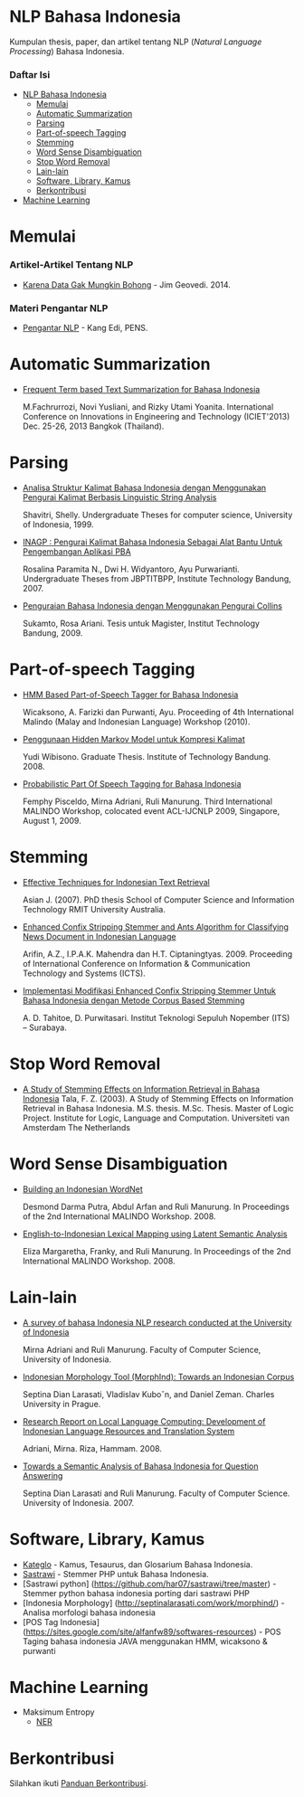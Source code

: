 NLP Bahasa Indonesia
====================

Kumpulan thesis, paper, dan artikel tentang NLP (_Natural Language Processing_) Bahasa Indonesia.

### Daftar Isi

- [NLP Bahasa Indonesia](#nlp-bahasa-indonesia)
    - [Memulai](#memulai)
    - [Automatic Summarization](#automatic-summarization)
    - [Parsing](#parsing)
    - [Part-of-speech Tagging](#part-of-speech-tagging)
    - [Stemming](#stemming)
    - [Word Sense Disambiguation](#word-sense-disambiguation)
    - [Stop Word Removal](#stop-word-removal)
    - [Lain-lain](#lain-lain)
    - [Software, Library, Kamus](#software-library-kamus)
    - [Berkontribusi](#berkontribusi)
- [Machine Learning](#machine-learning)

Memulai
=======

### Artikel-Artikel Tentang NLP

- [Karena Data Gak Mungkin Bohong](https://medium.com/karena-x/karena-data-gak-mungkin-bohong-a17ff90cef87) - Jim Geovedi. 2014.

### Materi Pengantar NLP

- [Pengantar NLP](http://lecturer.eepis-its.edu/~kangedi/materi%20kuliah/Kecerdasan%20Buatan/Bab%205%20Natural%20Language%20Processing.pdf) - Kang Edi, PENS.


Automatic Summarization
=======================

- [Frequent Term based Text Summarization for Bahasa Indonesia](http://eprints.unsri.ac.id/3296/1/Frequent_Term_Based_Text_Summarization_For_Bahasa_Indonesia_-_E1213550.pdf)

  M.Fachrurrozi, Novi Yusliani, and Rizky Utami Yoanita. International Conference on Innovations in Engineering and Technology (ICIET'2013) Dec. 25-26, 2013 Bangkok (Thailand).


Parsing
=======

- [Analisa Struktur Kalimat Bahasa Indonesia dengan Menggunakan Pengurai Kalimat Berbasis Linguistic String Analysis](http://staf.cs.ui.ac.id/WebKuliah/IKI40921/Shelly.doc)

  Shavitri, Shelly. Undergraduate Theses for computer science, University of Indonesia, 1999.

- [INAGP : Pengurai Kalimat Bahasa Indonesia Sebagai Alat Bantu Untuk Pengembangan Aplikasi PBA](http://mail.informatika.org/~ayu/2009parser.pdf)

  Rosalina Paramita N., Dwi H. Widyantoro, Ayu Purwarianti. Undergraduate Theses from JBPTITBPP, Institute Technology Bandung, 2007.

- [Penguraian Bahasa Indonesia dengan Menggunakan Pengurai Collins](http://digilib.itb.ac.id/gdl.php?mod=browse&op=read&id=jbptitbpp-gdl-rosaariani-25714)

  Sukamto, Rosa Ariani. Tesis untuk Magister, Institut Technology Bandung, 2009.


Part-of-speech Tagging
======================

- [HMM Based Part-of-Speech Tagger for Bahasa Indonesia](http://mail.informatika.org/~ayu/2010postagger.pdf)

  Wicaksono, A. Farizki dan Purwanti, Ayu. Proceeding of 4th International Malindo (Malay and Indonesian Language) Workshop (2010).

- [Penggunaan Hidden Markov Model untuk Kompresi Kalimat](http://digilib.itb.ac.id/files/disk1/627/jbptitbpp-gdl-yudiwibiso-31314-1-2008ts-r.pdf)

  Yudi Wibisono. Graduate Thesis. Institute of Technology Bandung. 2008.
  
- [Probabilistic Part Of Speech Tagging for Bahasa Indonesia](http://www.panl10n.net/english/outputs/Indonesia/UI/0901/UI-POSTAG.pdf)

  Femphy Pisceldo, Mirna Adriani, Ruli Manurung. Third International MALINDO Workshop, colocated event ACL-IJCNLP 2009, Singapore, August 1, 2009. 


Stemming
========

- [Effective Techniques for Indonesian Text Retrieval](http://researchbank.rmit.edu.au/eserv/rmit:6312/Asian.pdf)

  Asian J. (2007). PhD thesis School of Computer Science and Information Technology RMIT University Australia.

- [Enhanced Confix Stripping Stemmer and Ants Algorithm for Classifying News Document in Indonesian Language](http://personal.its.ac.id/files/pub/2623-agusza-baru%2021%20d%20VIP%20enhanced-confix-stripping-stem.pdf)

  Arifin, A.Z., I.P.A.K. Mahendra dan H.T. Ciptaningtyas. 2009. Proceeding of International Conference on Information & Communication Technology and Systems (ICTS).

- [Implementasi Modifikasi Enhanced Confix Stripping Stemmer Untuk Bahasa Indonesia dengan Metode Corpus Based Stemming](http://digilib.its.ac.id/public/ITS-Undergraduate-14255-paperpdf.pdf)

  A. D. Tahitoe, D. Purwitasari. Institut Teknologi Sepuluh Nopember (ITS) – Surabaya.

Stop Word Removal
=================
-  [A Study of Stemming Effects on Information Retrieval in Bahasa Indonesia](http://www.illc.uva.nl/Research/Reports/MoL-2003-02.text.pdf)
    Tala, F. Z. (2003). A Study of Stemming Effects on Information Retrieval in Bahasa Indonesia. M.S. thesis. M.Sc. Thesis. Master of Logic Project. Institute for Logic, Language and Computation. Universiteti van Amsterdam The Netherlands

Word Sense Disambiguation
=========================

- [Building an Indonesian WordNet](http://bahasa.cs.ui.ac.id/pub/malindo08wordnet.pdf)

  Desmond Darma Putra, Abdul Arfan and Ruli Manurung. In Proceedings of the 2nd International MALINDO Workshop. 2008.

- [English-to-Indonesian Lexical Mapping using Latent Semantic Analysis](http://bahasa.cs.ui.ac.id/pub/malindo08lsa.pdf)

  Eliza Margaretha, Franky, and Ruli Manurung. In Proceedings of the 2nd International MALINDO Workshop. 2008.


Lain-lain
=========

- [A survey of bahasa Indonesia NLP research conducted at the University of Indonesia](http://staf.cs.ui.ac.id/~maruli/pub/malindo08nlp.pdf)

  Mirna Adriani and Ruli Manurung. Faculty of Computer Science, University of Indonesia.

- [Indonesian Morphology Tool (MorphInd): Towards an Indonesian Corpus](http://ufal.mff.cuni.cz/~larasati/papers/paper6.pdf)

  Septina Dian Larasati, Vladislav Kuboˇn, and Daniel Zeman. Charles University in Prague.

- [Research Report on Local Language Computing: Development of Indonesian Language Resources and Translation System](http://www.panl10n.net/english/outputs/Indonesia/FinalReportID.pdf)

  Adriani, Mirna. Riza, Hammam. 2008.

- [Towards a Semantic Analysis of Bahasa Indonesia for Question Answering](http://bahasa.cs.ui.ac.id/pub/pacling07.pdf)

  Septina Dian Larasati and Ruli Manurung. Faculty of Computer Science. University of Indonesia. 2007.


Software, Library, Kamus
========================

- [Kateglo](http://kateglo.com/) - Kamus, Tesaurus, dan Glosarium Bahasa Indonesia.
- [Sastrawi](https://github.com/sastrawi/sastrawi) - Stemmer PHP untuk Bahasa Indonesia.
- [Sastrawi python] (https://github.com/har07/sastrawi/tree/master) - Stemmer python bahasa indonesia porting dari sastrawi PHP
- [Indonesia Morphology] (http://septinalarasati.com/work/morphind/) - Analisa morfologi bahasa indonesia
- [POS Tag Indonesia] (https://sites.google.com/site/alfanfw89/softwares-resources) - POS Taging bahasa indonesia JAVA menggunakan HMM, wicaksono & purwanti 

Machine Learning
================
- Maksimum Entropy
    - [NER](https://aclweb.org/anthology/W/W03/W03-0424.pdf)


Berkontribusi
=============

Silahkan ikuti [Panduan Berkontribusi](https://github.com/sastrawi/nlp-bahasa-indonesia/blob/master/CONTRIBUTING.md).
